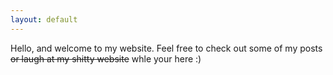 ```yaml
---
layout: default
---
```

Hello, and welcome to my website. Feel free to check out some of my posts <strike>or laugh at my shitty website</strike> whle your here :)
